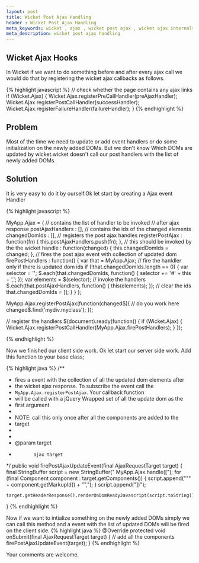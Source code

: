 ```yaml
---
layout: post
title: Wicket Post Ajax Handling
header : Wicket Post Ajax Handling
meta_keywords: wicket , ajax , wicket post ajax , wicket ajax internals
meta_description: wicket post ajax handling
---
```


Wicket Ajax Hooks
-----------------

In Wicket if we want to do something before and after every ajax call
we would do that by registering the wicket ajax callbacks as follows.

{% highlight javascript %}
// check whether the page contains any ajax links
if (Wicket.Ajax) {
	Wicket.Ajax.registerPreCallHandler(preAjaxHandler);
	Wicket.Ajax.registerPostCallHandler(successHandler);
	Wicket.Ajax.registerFailureHandler(failureHandler);
}
{% endhighlight %}


Problem
-------

Most of the time we need to update or add event handlers or do some
initialization on the newly added DOMs. But we don't know Which DOMs
are updated by wicket.wicket doesn't call our post handlers with the
list of newly added DOMs.


Solution
--------

It is very easy to do it by ourself.Ok let start by creating a Ajax
event Handler

{% highlight javascript %}

MyApp.Ajax = {
	// contains the list of handler to be invoked
	// after ajax response
	postAjaxHandlers : [],
	// contains the ids of the changed elements
	changedDomIds : [],
	// registers the post ajax handles
	registerPostAjax : function(fn) {
		this.postAjaxHandlers.push(fn);
	},
	// this should be invoked by the the wicket
	handle : function(changed) {
		this.changedDomIds = changed;
	},
	// fires the post ajax event with collection of updated dom
	firePostHandlers : function() {
		var that = MyApp.Ajax;
		// fire the hanldler only if there is updated dom ids
		if (!that.changedDomIds.length == 0) {
			var selector = '';
			$.each(that.changedDomIds, function() {
				selector += '#' + this + ',';
			});
			var elements = $(selector);
			// invoke the handlers
			$.each(that.postAjaxHandlers, function() {
				this(elements);
			});
			// clear the ids
			that.changedDomIds = [];
		}
	}
};

MyApp.Ajax.registerPostAjax(function(changed$){
	// do you work here
	changed$.find('mydiv.myclass');
});

// register the handlers
$(document).ready(function() {
	if (Wicket.Ajax) {
	Wicket.Ajax.registerPostCallHandler(MyApp.Ajax.firePostHandlers);
	}
});

{% endhighlight %}

Now we finished our client side work. Ok let start our server side work.
Add this function to your base class;

{% highlight java %}
/**
 * fires a event with the collection of all the updated dom elements after
 * the wicket ajax response. To subscribe the event call the
 * <code>MyApp.Ajax.registerPostAjax</code>. Your callback function
 * will be called with a jQuery Wrapped set of all the update dom as the
 * first argument.
 *
 * NOTE: call this only once after all the components are added to the
 * target
 *
 *
 * @param target
 *            ajax target
 */
public void firePostAjaxUpdateEvent(final AjaxRequestTarget target)
{
	final StringBuffer script = new StringBuffer(" MyApp.Ajax.handle([");
	for (final Component component : target.getComponents())
	{
		script.append("\"" + component.getMarkupId() + "\",");
	}
	script.append("])");

	target.getHeaderResponse().renderOnDomReadyJavascript(script.toString());
}
{% endhighlight %}

Now if we want to intialize something on the newly added DOMs simply
we can call this method and a event with the list of updated DOMs will
be fired on the client side.
{% highlight java %}
@Override
protected void onSubmit(final AjaxRequestTarget target)
{
	// add all the components
	firePostAjaxUpdateEvent(target);
}
{% endhighlight %}

Your comments are welcome.
